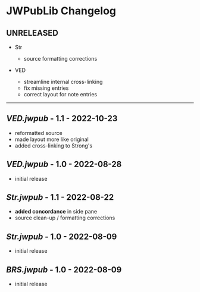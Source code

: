 # JWPubLib Changelog

## UNRELEASED

- Str
  - source formatting corrections

- VED
  - streamline internal cross-linking
  - fix missing entries
  - correct layout for note entries

____
## *VED.jwpub* - 1.1 - 2022-10-23

- reformatted source
- made layout more like original
- added cross-linking to Strong's 

## *VED.jwpub* - 1.0 - 2022-08-28

- initial release

## *Str.jwpub* - 1.1 - 2022-08-22

- **added concordance** in side pane
- source clean-up / formatting corrections

## *Str.jwpub* - 1.0 - 2022-08-09

- initial release

## *BRS.jwpub* - 1.0 - 2022-08-09

- initial release
